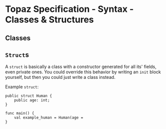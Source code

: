 # Topaz Specification - Syntax - Classes & Structures

## Classes

## `Struct`s

A `struct` is basically a class with a constructor generated for all its' fields, even private ones. You could override
this behavior by writing an `init` block yourself, but then you could just write a class instead.

Example `struct`:
```tp
public struct Human {
    public age: int;
}

func main() {
    val example_human = Human(age = 
}
```
